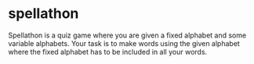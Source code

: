 # spellathon
Spellathon is a quiz game where you are given a fixed alphabet and some variable alphabets. Your task is to make words using the given alphabet where the fixed alphabet has to be included in all your words. 
